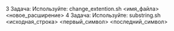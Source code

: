 3 Задача:
Используйте: change_extention.sh <имя_файла> <новое_расширение>
4 Задача: 
Используйте: substring.sh <исходная_строка> <первый_символ> <последний_символ>
